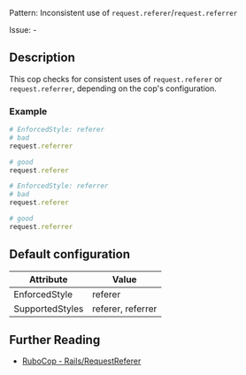 Pattern: Inconsistent use of `request.referer`/`request.referrer`

Issue: -

## Description

This cop checks for consistent uses of `request.referer` or `request.referrer`, depending on the cop's configuration.

### Example

```ruby
# EnforcedStyle: referer
# bad
request.referrer

# good
request.referer

# EnforcedStyle: referrer
# bad
request.referer

# good
request.referrer
```

## Default configuration

Attribute | Value
--- | ---
EnforcedStyle | referer
SupportedStyles | referer, referrer

## Further Reading

* [RuboCop - Rails/RequestReferer](https://rubocop.readthedocs.io/en/latest/cops_rails/#railsrequestreferer)

